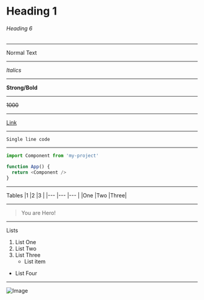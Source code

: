 # Heading 1
###### Heading 6

---

Normal Text

---

_Italics_

---

**Strong/Bold**

---

~~1000~~

---

[Link](https://websiteLink.com)

---

`Single line code`

---

```javascript
import Component from 'my-project'

function App() {
  return <Component />
}
```
---

Tables
|1     |2    |3    |
|---   |---  |---  |
|One   |Two  |Three|

---

> You are Hero!

---

Lists
1. List One
2. List Two
3. List Three
   - List item
- List Four

---

![Image](https://assets.turbologo.com/blog/en/2019/11/19084834/gaming-logo-cover.jpg)

